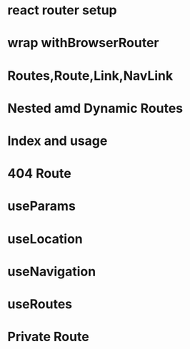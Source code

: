 # react router setup
# wrap withBrowserRouter
# Routes,Route,Link,NavLink
# Nested amd Dynamic Routes
# Index and <Outlet /> usage
# 404 Route
# <Navigate/>
# useParams
# useLocation
# useNavigation
# useRoutes
# Private Route

